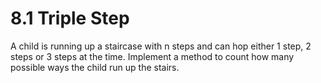 # 8.1 Triple Step
A child is running up a staircase with n steps and can hop either 1 step, 2 steps or 3 steps at the time. Implement a method to count how many possible ways the child run up the stairs.


